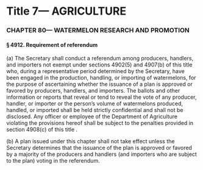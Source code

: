 
# Title 7— AGRICULTURE
### CHAPTER 80— WATERMELON RESEARCH AND PROMOTION
#### § 4912. Requirement of referendum

(a) The Secretary shall conduct a referendum among producers, handlers, and importers not exempt under sections 4902(5) and 4907(b) of this title who, during a representative period determined by the Secretary, have been engaged in the production, handling, or importing of watermelons, for the purpose of ascertaining whether the issuance of a plan is approved or favored by producers, handlers, and importers. The ballots and other information or reports that reveal or tend to reveal the vote of any producer, handler, or importer or the person’s volume of watermelons produced, handled, or imported shall be held strictly confidential and shall not be disclosed. Any officer or employee of the Department of Agriculture violating the provisions hereof shall be subject to the penalties provided in section 4908(c) of this title .

(b) A plan issued under this chapter shall not take effect unless the Secretary determines that the issuance of the plan is approved or favored by a majority of the producers and handlers (and importers who are subject to the plan) voting in the referendum.
